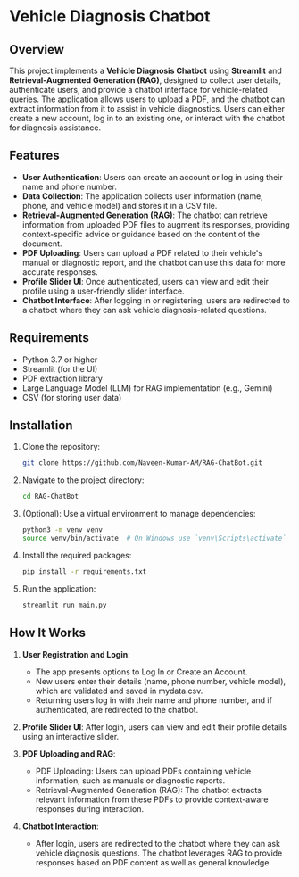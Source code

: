 # Vehicle Diagnosis Chatbot

## Overview
This project implements a **Vehicle Diagnosis Chatbot** using **Streamlit** and **Retrieval-Augmented Generation (RAG)**, designed to collect user details, authenticate users, and provide a chatbot interface for vehicle-related queries. The application allows users to upload a PDF, and the chatbot can extract information from it to assist in vehicle diagnostics. Users can either create a new account, log in to an existing one, or interact with the chatbot for diagnosis assistance.

## Features
- **User Authentication**: Users can create an account or log in using their name and phone number.
- **Data Collection**: The application collects user information (name, phone, and vehicle model) and stores it in a CSV file.
- **Retrieval-Augmented Generation (RAG)**: The chatbot can retrieve information from uploaded PDF files to augment its responses, providing context-specific advice or guidance based on the content of the document.
- **PDF Uploading**: Users can upload a PDF related to their vehicle's manual or diagnostic report, and the chatbot can use this data for more accurate responses.
- **Profile Slider UI**: Once authenticated, users can view and edit their profile using a user-friendly slider interface.
- **Chatbot Interface**: After logging in or registering, users are redirected to a chatbot where they can ask vehicle diagnosis-related questions.

## Requirements
- Python 3.7 or higher
- Streamlit (for the UI)
- PDF extraction library 
- Large Language Model (LLM) for RAG implementation (e.g., Gemini)
- CSV (for storing user data)

## Installation

1. Clone the repository:
   ```bash
   git clone https://github.com/Naveen-Kumar-AM/RAG-ChatBot.git

2. Navigate to the project directory:
   ```bash
   cd RAG-ChatBot

3. (Optional): Use a virtual environment to manage dependencies:
   ```bash
   python3 -m venv venv
   source venv/bin/activate  # On Windows use `venv\Scripts\activate`

4. Install the required packages:
   ```bash
   pip install -r requirements.txt

5. Run the application:
   ```bash
   streamlit run main.py

## How It Works

1. **User Registration and Login**:
   - The app presents options to Log In or Create an Account.
   - New users enter their details (name, phone number, vehicle model), which are validated and saved in mydata.csv.
   - Returning users log in with their name and phone number, and if authenticated, are redirected to the chatbot.
2. **Profile Slider UI**:
   After login, users can view and edit their profile details using an interactive slider.

3. **PDF Uploading and RAG**:
   - PDF Uploading: Users can upload PDFs containing vehicle information, such as manuals or diagnostic reports.
   - Retrieval-Augmented Generation (RAG): The chatbot extracts relevant information from these PDFs to provide context-aware responses during interaction.
4. **Chatbot Interaction**:
   - After login, users are redirected to the chatbot where they can ask vehicle diagnosis questions. The chatbot leverages RAG to provide responses based on PDF content as well as general knowledge.